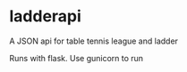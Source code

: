 ladderapi
=========

A JSON api for table tennis league and ladder

Runs with flask. Use gunicorn to run
